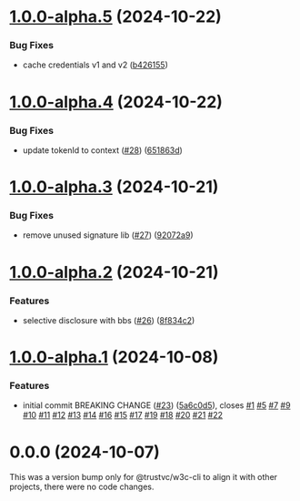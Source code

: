 # [1.0.0-alpha.5](https://github.com/TrustVC/w3c/compare/@trustvc/w3c-cli@1.0.0-alpha.4...@trustvc/w3c-cli@1.0.0-alpha.5) (2024-10-22)


### Bug Fixes

* cache credentials v1 and v2 ([b426155](https://github.com/TrustVC/w3c/commit/b426155b3b9d0ecebfd9ec2fd0a51cb724038b46))

# [1.0.0-alpha.4](https://github.com/TrustVC/w3c/compare/@trustvc/w3c-cli@1.0.0-alpha.3...@trustvc/w3c-cli@1.0.0-alpha.4) (2024-10-22)


### Bug Fixes

* update tokenId to context ([#28](https://github.com/TrustVC/w3c/issues/28)) ([651863d](https://github.com/TrustVC/w3c/commit/651863d686174b7d527bb8eab1f5833807db7db5))

# [1.0.0-alpha.3](https://github.com/TrustVC/w3c/compare/@trustvc/w3c-cli@1.0.0-alpha.2...@trustvc/w3c-cli@1.0.0-alpha.3) (2024-10-21)


### Bug Fixes

* remove unused signature lib ([#27](https://github.com/TrustVC/w3c/issues/27)) ([92072a9](https://github.com/TrustVC/w3c/commit/92072a999b8e003666833ecc7090b9388d6550c6))

# [1.0.0-alpha.2](https://github.com/TrustVC/w3c/compare/@trustvc/w3c-cli@1.0.0-alpha.1...@trustvc/w3c-cli@1.0.0-alpha.2) (2024-10-21)


### Features

* selective disclosure with bbs ([#26](https://github.com/TrustVC/w3c/issues/26)) ([8f834c2](https://github.com/TrustVC/w3c/commit/8f834c28ee3151ce20c8e0265ff8c73beae8cfd3))

# [1.0.0-alpha.1](https://github.com/TrustVC/w3c/compare/@trustvc/w3c-cli@0.0.0...@trustvc/w3c-cli@1.0.0-alpha.1) (2024-10-08)


### Features

* initial commit BREAKING CHANGE ([#23](https://github.com/TrustVC/w3c/issues/23)) ([5a6c0d5](https://github.com/TrustVC/w3c/commit/5a6c0d5fd2e0733803fa669d85faf8c6aa4410ad)), closes [#1](https://github.com/TrustVC/w3c/issues/1) [#5](https://github.com/TrustVC/w3c/issues/5) [#7](https://github.com/TrustVC/w3c/issues/7) [#9](https://github.com/TrustVC/w3c/issues/9) [#10](https://github.com/TrustVC/w3c/issues/10) [#11](https://github.com/TrustVC/w3c/issues/11) [#12](https://github.com/TrustVC/w3c/issues/12) [#13](https://github.com/TrustVC/w3c/issues/13) [#14](https://github.com/TrustVC/w3c/issues/14) [#16](https://github.com/TrustVC/w3c/issues/16) [#15](https://github.com/TrustVC/w3c/issues/15) [#17](https://github.com/TrustVC/w3c/issues/17) [#19](https://github.com/TrustVC/w3c/issues/19) [#18](https://github.com/TrustVC/w3c/issues/18) [#20](https://github.com/TrustVC/w3c/issues/20) [#21](https://github.com/TrustVC/w3c/issues/21) [#22](https://github.com/TrustVC/w3c/issues/22)

# 0.0.0 (2024-10-07)

This was a version bump only for @trustvc/w3c-cli to align it with other projects, there were no code changes.
